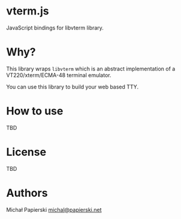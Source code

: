 vterm.js
===

JavaScript bindings for libvterm library.

# Why?

This library wraps `libvterm` which is an abstract implementation of a VT220/xterm/ECMA-48 terminal emulator.

You can use this library to build your web based TTY.

# How to use

TBD

# License

TBD

# Authors

Michał Papierski <michal@papierski.net>

